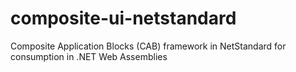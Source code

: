 # composite-ui-netstandard
Composite Application Blocks (CAB) framework in NetStandard for consumption in .NET Web Assemblies
